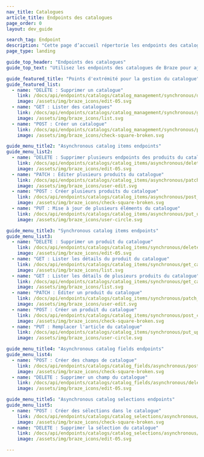 ```yaml
---
nav_title: Catalogues
article_title: Endpoints des catalogues
page_order: 0
layout: dev_guide

search_tag: Endpoint
description: "Cette page d’accueil répertorie les endpoints des catalogues de Braze."
page_type: landing

guide_top_header: "Endpoints des catalogues"
guide_top_text: "Utilisez les endpoints des catalogues de Braze pour ajouter, modifier et gérer vos catalogues et vos détails de produits du catalogue. Pour les modifications en masse de votre catalogue, utilisez les endpoints de catalogue asynchrones. <br><br> Vous avez besoin d’aide pour créer un catalogue ? Consultez notre article consacré à <a href='/docs/user_guide/personalization_and_dynamic_content/catalog/'>la création et l’utilisation des catalogues</a>."

guide_featured_title: "Points d'extrémité pour la gestion du catalogue"
guide_featured_list:
  - name: "DELETE : Supprimer un catalogue"
    link: /docs/api/endpoints/catalogs/catalog_management/synchronous/delete_catalog/
    image: /assets/img/braze_icons/edit-05.svg
  - name: "GET : Lister des catalogues"
    link: /docs/api/endpoints/catalogs/catalog_management/synchronous/get_list_catalogs/
    image: /assets/img/braze_icons/list.svg
  - name: "POST : Créer un catalogue"
    link: /docs/api/endpoints/catalogs/catalog_management/synchronous/post_create_catalog/
    image: /assets/img/braze_icons/check-square-broken.svg

guide_menu_title2: "Asynchronous catalog items endpoints"
guide_menu_list2:
  - name: "DELETE : Supprimer plusieurs endpoints des produits du catalogue"
    link: /docs/api/endpoints/catalogs/catalog_items/asynchronous/delete_catalog_items_bulk/
    image: /assets/img/braze_icons/edit-05.svg
  - name: "PATCH : Éditer plusieurs produits du catalogue"
    link: /docs/api/endpoints/catalogs/catalog_items/asynchronous/patch_catalog_items_bulk/
    image: /assets/img/braze_icons/user-edit.svg
  - name: "POST : Créer plusieurs produits du catalogue"
    link: /docs/api/endpoints/catalogs/catalog_items/asynchronous/post_create_catalog_items_bulk/
    image: /assets/img/braze_icons/check-square-broken.svg
  - name: "PUT : Mise à jour de plusieurs éléments du catalogue"
    link: /docs/api/endpoints/catalogs/catalog_items/asynchronous/put_update_catalog_items/
    image: /assets/img/braze_icons/user-circle.svg

guide_menu_title3: "Synchronous catalog items endpoints"
guide_menu_list3:  
  - name: "DELETE : Supprimer un produit du catalogue"
    link: /docs/api/endpoints/catalogs/catalog_items/synchronous/delete_catalog_item/
    image: /assets/img/braze_icons/edit-05.svg
  - name: "GET : Lister les détails du produit du catalogue"
    link: /docs/api/endpoints/catalogs/catalog_items/synchronous/get_catalog_item_details/
    image: /assets/img/braze_icons/list.svg
  - name: "GET : Lister les détails de plusieurs produits du catalogue"
    link: /docs/api/endpoints/catalogs/catalog_items/synchronous/get_catalog_items_details_bulk/
    image: /assets/img/braze_icons/list.svg
  - name: "PATCH : Éditer un produit du catalogue"
    link: /docs/api/endpoints/catalogs/catalog_items/synchronous/patch_catalog_item/
    image: /assets/img/braze_icons/user-edit.svg
  - name: "POST : Créer un produit du catalogue"
    link: /docs/api/endpoints/catalogs/catalog_items/synchronous/post_create_catalog_item/
    image: /assets/img/braze_icons/check-square-broken.svg
  - name: "PUT : Remplacer l'article du catalogue"
    link: /docs/api/endpoints/catalogs/catalog_items/synchronous/put_update_catalog_item/
    image: /assets/img/braze_icons/user-circle.svg

guide_menu_title4: "Asynchronous catalog fields endpoints"
guide_menu_list4:
  - name: "POST : Créer des champs de catalogue"
    link: /docs/api/endpoints/catalogs/catalog_fields/asynchronous/post_create_catalog_fields/
    image: /assets/img/braze_icons/check-square-broken.svg
  - name: "DELETE : Supprimer un champ du catalogue"
    link: /docs/api/endpoints/catalogs/catalog_fields/asynchronous/delete_catalog_field/
    image: /assets/img/braze_icons/edit-05.svg

guide_menu_title5: "Asynchronous catalog selections endpoints"
guide_menu_list5:
  - name: "POST : Créer des sélections dans le catalogue"
    link: /docs/api/endpoints/catalogs/catalog_selections/asynchronous/post_create_catalog_selections/
    image: /assets/img/braze_icons/check-square-broken.svg
  - name: "DELETE : Supprimer la sélection du catalogue"
    link: /docs/api/endpoints/catalogs/catalog_selections/asynchronous/delete_catalog_selection/
    image: /assets/img/braze_icons/edit-05.svg

---
```

